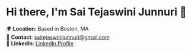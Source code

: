 # Hi there, I'm Sai Tejaswini Junnuri 👋

🌍 **Location**: Based in Boston, MA  
📧 **Contact**: saitejaswinijunnuri@gmail.com  
💼 **LinkedIn**: [LinkedIn Profile](https://www.linkedin.com/in/junnuri-sai-tejaswini-849748147/)  
